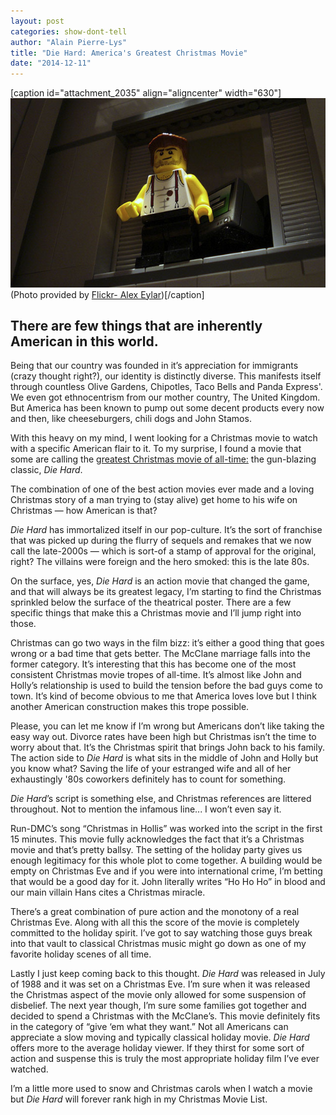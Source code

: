 ```yaml
---
layout: post
categories: show-dont-tell
author: "Alain Pierre-Lys"
title: "Die Hard: America's Greatest Christmas Movie"
date: "2014-12-11"
---
```


\[caption id="attachment\_2035" align="aligncenter" width="630"\][![(Photo provided by Flickr- Alex Eylar)](images/diehard.jpg)](http://www.thehighscreen.com/wp-content/uploads/2014/12/diehard.jpg) (Photo provided by [Flickr- Alex Eylar](http://www.flickr.com/photos/hoyvinmayvin/5193112579/in/photolist-8UU4rM-4pL5xu-ha2Dmq-dU85M3-axFk1X-49TLyJ-8nPQgJ-mvGjQV-85N9Xn-bKkdCa-2vEEnv-5FX4Va-8zinhp-arXgGd-2CRxSy-9cp4dF-9gefR8-5B2A2a-auHYmr-2eanbC-pX2BXe-5HJjbp-2CHwsj-2Bnxav-4p4kgD-4p8pdd-4DbdYP-UbCEd-4p8prY-c81jKu-c81iG7-hULUra-2CHwfy-XvrZJ-bYCYs-7D2t8x-2CD5sz-2at3wr-2CHxZS-2sxC9v-2CHwHs-2CHySQ-8Lz5eX-2CHxHU-2CD6tR-5Qz3Qf-2CHxuU-2CD7LK-2CD85P-2CHxfb))\[/caption\]

## There are few things that are inherently American in this world.

Being that our country was founded in it’s appreciation for immigrants (crazy thought right?), our identity is distinctly diverse. This manifests itself through countless Olive Gardens, Chipotles, Taco Bells and Panda Express'. We even got ethnocentrism from our mother country, The United Kingdom. But America has been known to pump out some decent products every now and then, like cheeseburgers, chili dogs and John Stamos.

With this heavy on my mind, I went looking for a Christmas movie to watch with a specific American flair to it. To my surprise, I found a movie that some are calling the [greatest Christmas movie of all-time:](%20http://www.empireonline.com/features/30-best-christmas-movies/p30) the gun-blazing classic, _Die Hard_.

The combination of one of the best action movies ever made and a loving Christmas story of a man trying to (stay alive) get home to his wife on Christmas — how American is that?

_Die Hard_ has immortalized itself in our pop-culture. It’s the sort of franchise that was picked up during the flurry of sequels and remakes that we now call the late-2000s — which is sort-of a stamp of approval for the original, right? The villains were foreign and the hero smoked: this is the late 80s.

On the surface, yes, _Die Hard_ is an action movie that changed the game, and that will always be its greatest legacy, I’m starting to find the Christmas sprinkled below the surface of the theatrical poster. There are a few specific things that make this a Christmas movie and I’ll jump right into those.

Christmas can go two ways in the film bizz: it’s either a good thing that goes wrong or a bad time that gets better. The McClane marriage falls into the former category. It’s interesting that this has become one of the most consistent Christmas movie tropes of all-time. It’s almost like John and Holly’s relationship is used to build the tension before the bad guys come to town. It’s kind of become obvious to me that America loves love but I think another American construction makes this trope possible.

Please, you can let me know if I’m wrong but Americans don’t like taking the easy way out. Divorce rates have been high but Christmas isn’t the time to worry about that. It’s the Christmas spirit that brings John back to his family. The action side to _Die Hard_ is what sits in the middle of John and Holly but you know what? Saving the life of your estranged wife and all of her exhaustingly '80s coworkers definitely has to count for something.

_Die Hard_’s script is something else, and Christmas references are littered throughout. Not to mention the infamous line... I won’t even say it.

Run-DMC’s song “Christmas in Hollis” was worked into the script in the first 15 minutes. This movie fully acknowledges the fact that it’s a Christmas movie and that’s pretty ballsy. The setting of the holiday party gives us enough legitimacy for this whole plot to come together. A building would be empty on Christmas Eve and if you were into international crime, I’m betting that would be a good day for it. John literally writes “Ho Ho Ho” in blood and our main villain Hans cites a Christmas miracle.

There’s a great combination of pure action and the monotony of a real Christmas Eve. Along with all this the score of the movie is completely committed to the holiday spirit. I’ve got to say watching those guys break into that vault to classical Christmas music might go down as one of my favorite holiday scenes of all time.

Lastly I just keep coming back to this thought. _Die Hard_ was released in July of 1988 and it was set on a Christmas Eve. I’m sure when it was released the Christmas aspect of the movie only allowed for some suspension of disbelief. The next year though, I’m sure some families got together and decided to spend a Christmas with the McClane’s. This movie definitely fits in the category of “give ‘em what they want.” Not all Americans can appreciate a slow moving and typically classical holiday movie. _Die Hard_ offers more to the average holiday viewer. If they thirst for some sort of action and suspense this is truly the most appropriate holiday film I’ve ever watched.

I’m a little more used to snow and Christmas carols when I watch a movie but _Die Hard_ will forever rank high in my Christmas Movie List.
